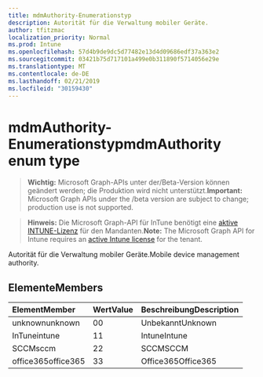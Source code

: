 ```yaml
---
title: mdmAuthority-Enumerationstyp
description: Autorität für die Verwaltung mobiler Geräte.
author: tfitzmac
localization_priority: Normal
ms.prod: Intune
ms.openlocfilehash: 57d4b9de9dc5d77482e13d4d09686edf37a363e2
ms.sourcegitcommit: 03421b75d717101a499e0b311890f5714056e29e
ms.translationtype: MT
ms.contentlocale: de-DE
ms.lasthandoff: 02/21/2019
ms.locfileid: "30159430"
---
```

# <a name="mdmauthority-enum-type"></a><span data-ttu-id="bbaf3-103">mdmAuthority-Enumerationstyp</span><span class="sxs-lookup"><span data-stu-id="bbaf3-103">mdmAuthority enum type</span></span>

> <span data-ttu-id="bbaf3-104">**Wichtig:** Microsoft Graph-APIs unter der/Beta-Version können geändert werden; die Produktion wird nicht unterstützt.</span><span class="sxs-lookup"><span data-stu-id="bbaf3-104">**Important:** Microsoft Graph APIs under the /beta version are subject to change; production use is not supported.</span></span>

> <span data-ttu-id="bbaf3-105">**Hinweis:** Die Microsoft Graph-API für InTune benötigt eine [aktive INTUNE-Lizenz](https://go.microsoft.com/fwlink/?linkid=839381) für den Mandanten.</span><span class="sxs-lookup"><span data-stu-id="bbaf3-105">**Note:** The Microsoft Graph API for Intune requires an [active Intune license](https://go.microsoft.com/fwlink/?linkid=839381) for the tenant.</span></span>

<span data-ttu-id="bbaf3-106">Autorität für die Verwaltung mobiler Geräte.</span><span class="sxs-lookup"><span data-stu-id="bbaf3-106">Mobile device management authority.</span></span>

## <a name="members"></a><span data-ttu-id="bbaf3-107">Elemente</span><span class="sxs-lookup"><span data-stu-id="bbaf3-107">Members</span></span>
|<span data-ttu-id="bbaf3-108">Element</span><span class="sxs-lookup"><span data-stu-id="bbaf3-108">Member</span></span>|<span data-ttu-id="bbaf3-109">Wert</span><span class="sxs-lookup"><span data-stu-id="bbaf3-109">Value</span></span>|<span data-ttu-id="bbaf3-110">Beschreibung</span><span class="sxs-lookup"><span data-stu-id="bbaf3-110">Description</span></span>|
|:---|:---|:---|
|<span data-ttu-id="bbaf3-111">unknown</span><span class="sxs-lookup"><span data-stu-id="bbaf3-111">unknown</span></span>|<span data-ttu-id="bbaf3-112">0</span><span class="sxs-lookup"><span data-stu-id="bbaf3-112">0</span></span>|<span data-ttu-id="bbaf3-113">Unbekannt</span><span class="sxs-lookup"><span data-stu-id="bbaf3-113">Unknown</span></span>|
|<span data-ttu-id="bbaf3-114">InTune</span><span class="sxs-lookup"><span data-stu-id="bbaf3-114">intune</span></span>|<span data-ttu-id="bbaf3-115">1</span><span class="sxs-lookup"><span data-stu-id="bbaf3-115">1</span></span>|<span data-ttu-id="bbaf3-116">Intune</span><span class="sxs-lookup"><span data-stu-id="bbaf3-116">Intune</span></span>|
|<span data-ttu-id="bbaf3-117">SCCM</span><span class="sxs-lookup"><span data-stu-id="bbaf3-117">sccm</span></span>|<span data-ttu-id="bbaf3-118">2</span><span class="sxs-lookup"><span data-stu-id="bbaf3-118">2</span></span>|<span data-ttu-id="bbaf3-119">SCCM</span><span class="sxs-lookup"><span data-stu-id="bbaf3-119">SCCM</span></span>|
|<span data-ttu-id="bbaf3-120">office365</span><span class="sxs-lookup"><span data-stu-id="bbaf3-120">office365</span></span>|<span data-ttu-id="bbaf3-121">3</span><span class="sxs-lookup"><span data-stu-id="bbaf3-121">3</span></span>|<span data-ttu-id="bbaf3-122">Office365</span><span class="sxs-lookup"><span data-stu-id="bbaf3-122">Office365</span></span>|




